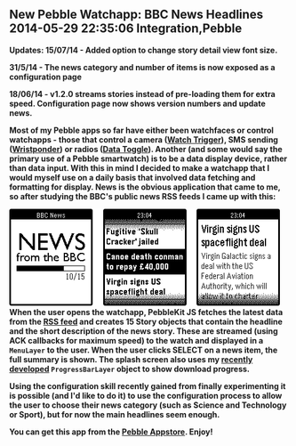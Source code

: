 New Pebble Watchapp: BBC News Headlines
2014-05-29 22:35:06
Integration,Pebble
---

<strong>Updates:
15/07/14 - Added option to change story detail view font size.

31/5/14 - The news category and number of items is now exposed as a configuration page

18/06/14 - v1.2.0 streams stories instead of pre-loading them for extra speed. Configuration page now shows version numbers and update news.

Most of my Pebble apps so far have either been watchfaces or control watchapps - those that control a camera (<a title="Watch Trigger on Google Play" href="https://play.google.com/store/apps/details?id=com.wordpress.ninedof.watchtrigger">Watch Trigger</a>), SMS sending (<a title="Wristponder on Google Play" href="https://play.google.com/store/apps/details?id=com.wordpress.ninedof.wristponder">Wristponder</a>) or radios (<a title="Data Toggle on Google Play" href="https://play.google.com/store/apps/details?id=com.wordpress.ninedof.datatoggle">Data Toggle</a>). Another (and some would say the primary use of a Pebble smartwatch) is to be a data display device, rather than data input. With this in mind I decided to make a watchapp that I would myself use on a daily basis that involved data fetching and formatting for display. News is the obvious application that came to me, so after studying the BBC's public news RSS feeds I came up with this:

![](/assets/import/media/2014/05/bbc-news.png)When the user opens the watchapp, PebbleKit JS fetches the latest data from the <a title="RSS feed" href="http://feeds.bbci.co.uk/news/rss.xml">RSS feed</a> and creates 15 Story objects that contain the headline and the short description of the news story. These are streamed (using ACK callbacks for maximum speed) to the watch and displayed in a <code>MenuLayer</code> to the user. When the user clicks SELECT on a news item, the full summary is shown. The splash screen also uses my <a title="ProgressBarLayer repo" href="https://github.com/C-D-Lewis/pebble-progressbar-layer">recently developed</a> <code>ProgressBarLayer</code> object to show download progress.

Using the configuration skill recently gained from finally experimenting it is possible (and I'd like to do it) to use the configuration process to allow the user to choose their news category (such as Science and Technology or Sport), but for now the main headlines seem enough.

You can get this app from the <a title="Appstore link" href="https://apps.getpebble.com/applications/5387b383f60819963900000e">Pebble Appstore</a>. Enjoy!

&nbsp;
